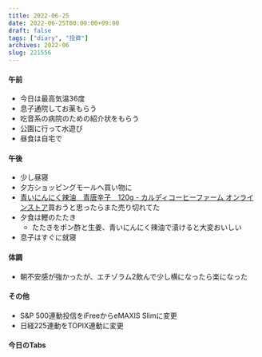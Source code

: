```yaml
---
title: 2022-06-25
date: 2022-06-25T00:00:00+09:00
draft: false
tags: ["diary", "投資"]
archives: 2022-06
slug: 221556
---
```

#### 午前
- 今日は最高気温36度
- 息子通院してお薬もらう
- 吃音系の病院のための紹介状をもらう
- 公園に行って水遊び
- 昼食は自宅で
#### 午後
- 少し昼寝
- 夕方ショッピングモールへ買い物に
- [青いにんにく辣油　青唐辛子　120g - カルディコーヒーファーム オンラインストア](https://www.kaldi.co.jp/ec/pro/disp/1/4515996937644)買おうと思ったらまた売り切れてた
- 夕食は鰹のたたき
  - たたきをポン酢と生姜、青いにんにく辣油で漬けると大変おいしい
- 息子はすぐに就寝
#### 体調
- 朝不安感が強かったが、エチゾラム2飲んで少し横になったら楽になった
#### その他
- S&P 500連動投信をiFreeからeMAXIS Slimに変更
- 日経225連動をTOPIX連動に変更
#### 今日のTabs